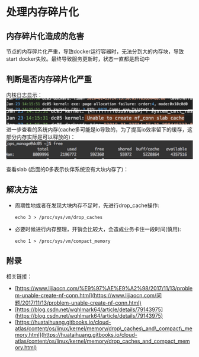 # 处理内存碎片化

## 内存碎片化造成的危害

节点的内存碎片化严重，导致docker运行容器时，无法分到大的内存块，导致start docker失败。最终导致服务更新时，状态一直都是启动中

## 判断是否内存碎片化严重 

内核日志显示：![](/image/kubernetes/内存碎片化.png)![](/image/kubernetes/内存碎片化2.png)进一步查看的系统内存\(cache多可能是io导致的，为了提高io效率留下的缓存，这部分内存实际是可以释放的\)：![](/image/kubernetes/内存碎片化3.png)

查看slab \(后面的0多表示伙伴系统没有大块内存了\)：

## 解决方法

* 周期性地或者在发现大块内存不足时，先进行drop\_cache操作:

  ```
  echo 3 > /proc/sys/vm/drop_caches
  ```

* 必要时候进行内存整理，开销会比较大，会造成业务卡住一段时间\(慎用\):

  ```
  echo 1 > /proc/sys/vm/compact_memory
  ```

## 附录

相关链接：

* [https://www.lijiaocn.com/%E9%97%AE%E9%A2%98/2017/11/13/problem-unable-create-nf-conn.html](https://www.lijiaocn.com/问题/2017/11/13/problem-unable-create-nf-conn.html)
* [https://blog.csdn.net/wqhlmark64/article/details/79143975](https://blog.csdn.net/wqhlmark64/article/details/79143975)
* [https://huataihuang.gitbooks.io/cloud-atlas/content/os/linux/kernel/memory/drop\_caches\_and\_compact\_memory.html](https://huataihuang.gitbooks.io/cloud-atlas/content/os/linux/kernel/memory/drop_caches_and_compact_memory.html)



